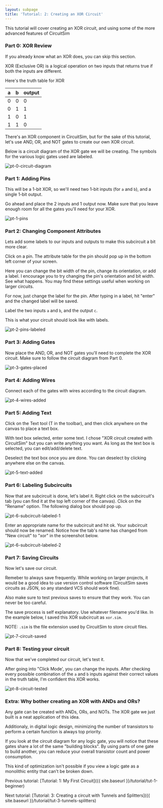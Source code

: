 ```yaml
---
layout: subpage
title: 'Tutorial: 2: Creating an XOR Circuit'
---
```


This tutorial will cover creating an XOR circuit, and using
some of the more advanced features of CircuitSim

### Part 0: XOR Review

If you already know what an XOR does, you can skip this section.

XOR (Exclusive OR) is a logical operation on two inputs that returns
true if both the inputs are different.

Here's the truth table for XOR

| a | b | output |
| - | - | ------ |
| 0 | 0 | 0      |
| 0 | 1 | 1      |
| 1 | 0 | 1      |
| 1 | 1 | 0      |

There's an XOR component in CircuitSim, but for the sake of this
tutorial, let's use AND, OR, and NOT gates to create our own XOR circuit.

Below is a circuit diagram of the XOR gate we will be creating.
The symbols for the various logic gates used are labeled.

![pt-0-circuit-diagram]

### Part 1: Adding Pins

This will be a 1-bit XOR, so we'll need two 1-bit inputs
(for `a` and `b`), and a single 1-bit output.

Go ahead and place the 2 inputs and 1 output now. Make sure
that you leave enough room for all the gates you'll need
for your XOR.

![pt-1-pins]

### Part 2: Changing Component Attributes

Lets add some labels to our inputs and outputs to make
this subcircuit a bit more clear.

Click on a pin. The attribute table for the pin should
pop up in the bottom left corner of your screen.

Here you can change the bit width of the pin, change its
orientation, or add a label. I encourage you to try changing
the pin's orientation and bit width. See what happens. You
may find these settings useful when working on larger circuits.

For now, just change the label for the pin. After typing in a
label, hit "enter" and the changed label will be saved.

Label the two inputs `a` and `b`, and the output `c`.

This is what your circuit should look like with labels.

![pt-2-pins-labeled]

### Part 3: Adding Gates

Now place the AND, OR, and NOT gates you'll need to
complete the XOR circuit. Make sure to follow the circuit
diagram from Part 0.

![pt-3-gates-placed]

### Part 4: Adding Wires

Connect each of the gates with wires according to the
circuit diagram.

![pt-4-wires-added]

### Part 5: Adding Text

Click on the Text tool (T in the toolbar), and then click
anywhere on the canvas to place a text box.

With text box selected, enter some text. I chose "XOR circuit
created with CircuitSim" but you can write anything you want.
As long as the text box is selected, you can edit/add/delete text.

Deselect the text box once you are done. You can deselect by
clicking anywhere else on the canvas.

![pt-5-text-added]

### Part 6: Labeling Subcircuits

Now that are subcircuit is done, let's label it. Right click on
the subcircuit's tab (you can find it at the top left corner
of the canvas). Click on the "Rename" option. The following dialog
box should pop up.

![pt-6-subcircuit-labeled-1]

Enter an appropriate name for the subcircuit and hit ok. Your subcircuit
should now be renamed. Notice how the tab's name has changed from "New circuit"
to "xor" in the screenshot below.

![pt-6-subcircuit-labeled-2]

### Part 7: Saving Circuits

Now let's save our circuit.

Remeber to always save frequently. While working on larger projects,
it would be a good idea to use version control software (CircuitSim
saves circuits as JSON, so any standard VCS should work fine).

Also make sure to test previous saves to ensure that they work. You
can never be too careful.

The save process is self explanatory. Use whatever filename you'd like.
In the example below, I saved this XOR subcircuit as `xor.sim`.

NOTE: `.sim` is the file extension used by CircuitSim to store circuit files.

![pt-7-circuit-saved]

### Part 8: Testing your circuit

Now that we've completed our circuit, let's test it.

After going into "Click Mode', you can change the inputs. After
checking every possible combination of the `a` and `b` inputs against
their correct values in the truth table, I'm confident this XOR works.

![pt-8-circuit-tested]



### Extra: Why bother creating an XOR with ANDs and ORs?

Any gate can be created with ANDs, ORs, and NOTs. The XOR gate we just
built is a neat application of this idea.

Additionaly, in digital logic design, minimizing the number of transistors
to perform a certain function is always top priority.

If you look at the circuit diagram for any logic gate, you will notice
that these gates share a lot of the same "building blocks". By using
parts of one gate to build another, you can reduce your overall transistor
count and power consumption.

This kind of optimization isn't possible if you view a logic gate
as a monolithic entity that can't be broken down.

Previous tutorial: [Tutorial: 1: My First Circuit]({{ site.baseurl }}/tutorial/tut-1-beginner)

Next tutorial: [Tutorial: 3: Creating a circuit with Tunnels and Splitters]({{ site.baseurl }}/tutorial/tut-3-tunnels-splitters)



[pt-0-circuit-diagram]: img/tut-2-pt-0-circuit-diagram.PNG "XOR circuit diagram"
[pt-1-pins]: img/tut-2-pt-1-pins.PNG "XOR circuit pins only"
[pt-2-pins-labeled]: img/tut-2-pt-2-pins-labeled.PNG "XOR circuit pins with labels"
[pt-3-gates-placed]: img/tut-2-pt-3-gates-placed.PNG "XOR circuit gates placed"
[pt-4-wires-added]: img/tut-2-pt-4-wires-added.PNG "XOR wires added"
[pt-5-text-added]: img/tut-2-pt-5-text-added.PNG "XOR text added"
[pt-6-subcircuit-labeled-1]: img/tut-2-pt-6-subcircuit-labeled-1.PNG "XOR circuit subcircuit labeled part 1"
[pt-6-subcircuit-labeled-2]: img/tut-2-pt-6-subcircuit-labeled-2.PNG "XOR circuit subcircuit labeled part 2"
[pt-7-circuit-saved]: img/tut-2-pt-7-saved.PNG "XOR circuit saved"
[pt-8-circuit-tested]: img/tut-2-pt-8-tested.PNG "XOR circuit tested "
